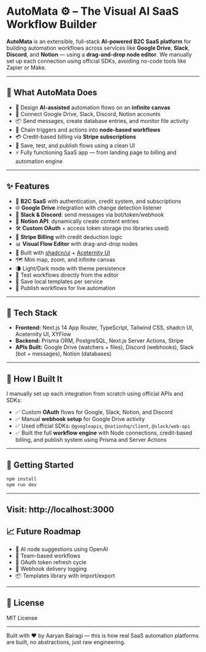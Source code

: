 # AutoMata ⚙️ – The Visual AI SaaS Workflow Builder

**AutoMata** is an extensible, full-stack **AI-powered B2C SaaS platform** for building automation workflows across services like **Google Drive**, **Slack**, **Discord**, and **Notion** — using a **drag-and-drop node editor**. We manually set up each connection using official SDKs, avoiding no-code tools like Zapier or Make.

---

## 🚀 What AutoMata Does

- 🧠 Design **AI-assisted** automation flows on an **infinite canvas**
- 🤝 Connect Google Drive, Slack, Discord, Notion accounts
- 📦 Send messages, create database entries, and monitor file activity
- 🎯 Chain triggers and actions into **node-based workflows**
- 💳 Credit-based billing via **Stripe subscriptions**
- 🔄 Save, test, and publish flows using a clean UI
- ⚡ Fully functioning SaaS app — from landing page to billing and automation engine

---

## ✨ Features

- 🤯 **B2C SaaS** with authentication, credit system, and subscriptions
- 🌐 **Google Drive** integration with change detection listener
- 💬 **Slack & Discord**: send messages via bot/token/webhook
- 🧾 **Notion API**: dynamically create content entries
- 🛠️ **Custom OAuth** + access token storage (no libraries used)
- 🛒 **Stripe Billing** with credit deduction logic
- 📊 **Visual Flow Editor** with drag-and-drop nodes
- 🎨 Built with [shadcn/ui](https://ui.shadcn.dev) + [Aceternity UI](https://ui.aceternity.com/)
- 🗺️ Mini map, zoom, and infinite canvas
- 🌘 Light/Dark mode with theme persistence
- 🧪 Test workflows directly from the editor
- 🧩 Save local templates per service
- 🏁 Publish workflows for live automation

---

## 🧰 Tech Stack

- **Frontend:** Next.js 14 App Router, TypeScript, Tailwind CSS, shadcn UI, Aceternity UI, XYFlow
- **Backend:** Prisma ORM, PostgreSQL, Next.js Server Actions, Stripe
- **APIs Built:** Google Drive (watchers + files), Discord (webhooks), Slack (bot + messages), Notion (databases)

---

## 🔧 How I Built It

I manually set up each integration from scratch using official APIs and SDKs:

- ✅ Custom **OAuth** flows for Google, Slack, Notion, and Discord
- ✅ Manual **webhook setup** for Google Drive activity
- ✅ Used official SDKs: `@googleapis`, `@notionhq/client`, `@slack/web-api`
- ✅ Built the full **workflow engine** with Node connections, credit-based billing, and publish system using Prisma and Server Actions


---

## 🧪 Getting Started

```bash
npm install
npm run dev
```
---
Visit: http://localhost:3000
---
## 📈 Future Roadmap
- 🧠 AI node suggestions using OpenAI
- 👥 Team-based workflows
- 🔐 OAuth token refresh cycle
- 📡 Webhook delivery logging
- 📦 Templates library with import/export

---

## 📄 License
MIT License

---
Built with ❤️ by Aaryan Bairagi — this is how real SaaS automation platforms are built, no abstractions, just raw engineering.


